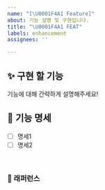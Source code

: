 ```yaml
---
name: "[\U0001F4A1 Feature]"
about: 기능 설명 및 구현입니다.
title: "\U0001F4A1 FEAT"
labels: enhancement
assignees: ''

---
```


## ✨ 구현 할 기능
기능에 대해 간략하게 설명해주세요!

## 📑 기능 명세
- [ ] 명세1
- [ ] 명세2

<br>

### 📕 래퍼런스
